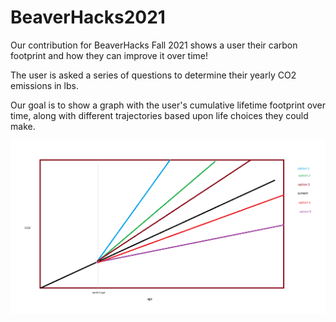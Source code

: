 <h1>BeaverHacks2021</h1>
<p>Our contribution for BeaverHacks Fall 2021 shows a user their carbon footprint and how they can improve it over time! </p>
<p>The user is asked a series of questions to determine their yearly CO2 emissions in lbs.</p>
<p>Our goal is to show a graph with the user's cumulative lifetime footprint over time, along with different trajectories based upon life choices they could make.</p>
<img src="GraphVision.png">